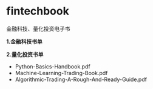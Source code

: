 # fintechbook
金融科技、量化投资电子书

**1.金融科技书单**

**2.量化投资书单**
+ Python-Basics-Handbook.pdf
+ Machine-Learning-Trading-Book.pdf
+ Algorithmic-Trading-A-Rough-And-Ready-Guide.pdf

